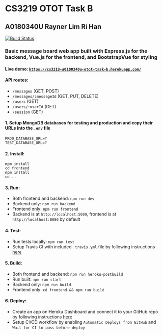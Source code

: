 # CS3219 OTOT Task B
## A0180340U Rayner Lim Ri Han

[![Build Status](https://travis-ci.com/rlrh/cs3219-otot-task-b.svg?branch=master)](https://travis-ci.com/rlrh/cs3219-otot-task-b)

### Basic message board web app built with Express.js for the backend, Vue.js for the frontend, and BootstrapVue for styling

#### Live demo: [`https://cs3219-a0180340u-otot-task-b.herokuapp.com/`](https://cs3219-a0180340u-otot-task-b.herokuapp.com/)

#### API routes:
- `/messages` (GET, POST)
- `/messages/:messageId` (GET, PUT, DELETE)
- `/users` (GET)
- `/users/:userId` (GET)
- `/session` (GET)


#### 1. Setup MongoDB databases for testing and production and copy their URLs into the `.env` file
```
PROD_DATABASE_URL=?
TEST_DATABASE_URL=?
```

#### 2. Install:
```
npm install
cd frontend
npm install
cd ..
```

#### 3. Run:
- Both frontend and backend: `npm run dev`
- Backend only: `npm run backend`  
- Frontend only: `npm run frontend` 
- Backend is at `http://localhost:5000`, frontend is at `http://localhost:8080` by default

#### 4. Test:
- Run tests locally: `npm run test`
- Setup Travis CI with included `.travis.yml` file by following instructions [here](https://docs.travis-ci.com/user/tutorial/#to-get-started-with-travis-ci-using-github)

#### 5. Build:
- Both frontend and backend: `npm run heroku-postbuild`
- Run built: `npm run start`
- Backend only: `npm run build`
- Frontend only: `cd frontend && npm run build`

#### 6. Deploy:
- Create an app on Heroku Dashboard and connect it to your GitHub repo by following instructions [here](https://devcenter.heroku.com/articles/github-integration)
- Setup CI/CD workflow by enabling `Automatic Deploys from GitHub` and `Wait for CI to pass before deploy`
